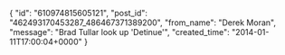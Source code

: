  {
   "id": "610974815605121",
   "post_id": "462493170453287_486467371389200",
   "from_name": "Derek Moran",
   "message": "Brad Tullar look up 'Detinue'",
   "created_time": "2014-01-11T17:00:04+0000"
 }

